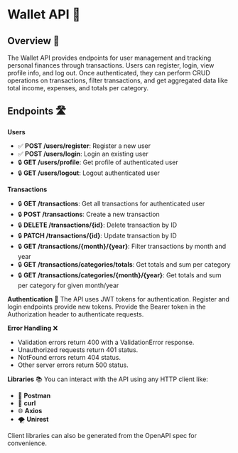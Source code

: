 # Wallet API 🏦

## Overview 📝

The Wallet API provides endpoints for user management and tracking personal finances through
transactions. Users can register, login, view profile info, and log out. Once authenticated, they
can perform CRUD operations on transactions, filter transactions, and get aggregated data like total
income, expenses, and totals per category.

## Endpoints 🛣️

**Users**

- ✅ **POST /users/register**: Register a new user
- ✅ **POST /users/login**: Login an existing user
- 🔒 **GET /users/profile**: Get profile of authenticated user
- 🔒 **GET /users/logout**: Logout authenticated user

**Transactions**

- 🔒 **GET /transactions**: Get all transactions for authenticated user
- 🔒 **POST /transactions**: Create a new transaction
- 🔒 **DELETE /transactions/{id}**: Delete transaction by ID
- 🔒 **PATCH /transactions/{id}**: Update transaction by ID
- 🔒 **GET /transactions/{month}/{year}**: Filter transactions by month and year
- 🔒 **GET /transactions/categories/totals**: Get totals and sum per category
- 🔒 **GET /transactions/categories/{month}/{year}**: Get totals and sum per category for given
  month/year

**Authentication** 🔑 The API uses JWT tokens for authentication. Register and login endpoints
provide new tokens. Provide the Bearer token in the Authorization header to authenticate requests.

**Error Handling** ❌

- Validation errors return 400 with a ValidationError response.
- Unauthorized requests return 401 status.
- NotFound errors return 404 status.
- Other server errors return 500 status.

**Libraries** 📚 You can interact with the API using any HTTP client like:

- 📮 **Postman**
- 🐚 **curl**
- 🌐 **Axios**
- 🌪️ **Unirest**

Client libraries can also be generated from the OpenAPI spec for convenience.
